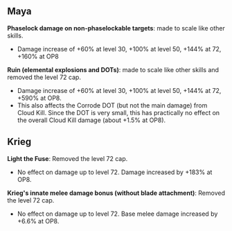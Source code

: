 ## Maya

**Phaselock damage on non-phaselockable targets**: made to scale like other skills.   
* Damage increase of +60% at level 30, +100% at level 50, +144% at 72, +160% at OP8

**Ruin (elemental explosions and DOTs)**: made to scale like other skills and removed the level 72 cap.    
* Damage increase of +60% at level 30, +100% at level 50, +144% at 72, +590% at OP8.    
* This also affects the Corrode DOT (but not the main damage) from Cloud Kill. Since the DOT is very small, this has practically no effect on the overall Cloud Kill damage (about +1.5% at OP8). 

## Krieg

**Light the Fuse**: Removed the level 72 cap.
* No effect on damage up to level 72. Damage increased by +183% at OP8.

**Krieg's innate melee damage bonus (without blade attachment)**: Removed the level 72 cap.
* No effect on damage up to level 72. Base melee damage increased by +6.6% at OP8.
